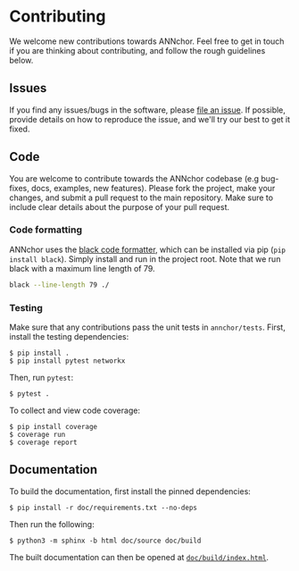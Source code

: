 # Contributing

We welcome new contributions towards ANNchor. Feel free to get in touch if you are thinking about contributing, and follow the rough guidelines below.

## Issues

If you find any issues/bugs in the software, please [file an issue](https://github.com/gchq/annchor/issues/new).
If possible, provide details on how to reproduce the issue, and we'll try our best to get it fixed.

## Code

You are welcome to contribute towards the ANNchor codebase (e.g bug-fixes, docs, examples, new features).
Please fork the project, make your changes, and submit a pull request to the main repository.
Make sure to include clear details about the purpose of your pull request.

### Code formatting

ANNchor uses the [black code formatter](https://github.com/python/black), which can be installed
via pip (`pip install black`). Simply install and run in the project root. Note that we run black with a maximum line length of 79.

```bash
black --line-length 79 ./
```

### Testing

Make sure that any contributions pass the unit tests in `annchor/tests`. First, install the testing dependencies:

```shell
$ pip install .
$ pip install pytest networkx
```

Then, run `pytest`:

```shell
$ pytest .
```

To collect and view code coverage:

```shell
$ pip install coverage
$ coverage run
$ coverage report
```


## Documentation

To build the documentation, first install the pinned dependencies:

```shell
$ pip install -r doc/requirements.txt --no-deps
```

Then run the following:

```shell
$ python3 -m sphinx -b html doc/source doc/build
```

The built documentation can then be opened at [`doc/build/index.html`](doc/build/index.html).
